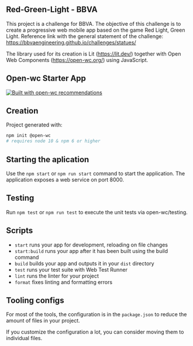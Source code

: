 ## Red-Green-Light - BBVA

This project is a challenge for BBVA. The objective of this challenge is to create a progressive web mobile app based on the game Red Light, Green Light. 
Reference link with the general statement of the challenge: https://bbvaengineering.github.io/challenges/statues/

The library used for its creation is Lit (https://lit.dev/) together with Open Web Components (https://open-wc.org/) using JavaScript.

## Open-wc Starter App

[![Built with open-wc recommendations](https://img.shields.io/badge/built%20with-open--wc-blue.svg)](https://github.com/open-wc)

## Creation

Project generated with:

```bash
npm init @open-wc
# requires node 10 & npm 6 or higher
```
## Starting the aplication

Use the `npm start` or `npm run start` command to start the application.
The application exposes a web service on port 8000.

## Testing

Run `npm test` or `npm run test` to execute the unit tests via open-wc/testing.

## Scripts

- `start` runs your app for development, reloading on file changes
- `start:build` runs your app after it has been built using the build command
- `build` builds your app and outputs it in your `dist` directory
- `test` runs your test suite with Web Test Runner
- `lint` runs the linter for your project
- `format` fixes linting and formatting errors

## Tooling configs

For most of the tools, the configuration is in the `package.json` to reduce the amount of files in your project.

If you customize the configuration a lot, you can consider moving them to individual files.
